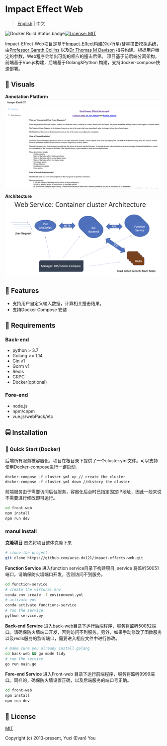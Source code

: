 # Impact Effect Web

> [English](./doc/README_En.md) | 中文

![Docker Build Status badge](https://img.shields.io/badge/docker%20build-passing-brightgreen)[![License: MIT](https://img.shields.io/badge/License-MIT-yellow.svg)](https://opensource.org/licenses/MIT) 

Impact-Effect-Web项目是基于[Impact-Effect](https://github.com/acse-dx121/impact-effects)构建的小行星/彗星撞击模拟系统，由[Professor Gareth Collins](http://www.imperial.ac.uk/people/g.collins) 以及[Dr Thomas M Davison](https://www.imperial.ac.uk/people/thomas.davison) 指导构建。根据用户给定的参数，Web程序会给出可能的相应的撞击后果。
项目基于前后端分离架构，前端基于Vue.js构建，后端基于Golang&Python 构建，支持docker-compose快速部署。

## :crystal_ball: Visuals

**Annotation Platform**
![fore-end-show](doc/img/fore-end-show.png)

**Architecture**
![webArch](doc/img/webArch.png)

## 🍞 Features

- 支持用户自定义输入数据，计算相关撞击结果。
- 支持Docker Compose 安装

## 🍕 Requirements

### Back-end

- python > 3.7
- Golang >= 1.14
- Gin v1
- Gorm v1
- Redis
- GRPC
- Docker(optional)

### Fore-end

- node.js
- npm/cnpm
- vue.js/webPack/etc

## 🚍 Installation

### 🚀 Quick Start (Docker)

后端所有服务被容器化，项目在根目录下提供了一个cluster.yml文件。可以支持使用Docker-compose进行一键启动.

```shell
docker-compose -f cluster.yml up // create the cluster
docker-compose -f cluster.yml down //distory the cluster
```

前端服务由于需要访问后台服务，容器化后台时已指定固定IP地址，因此一般来说不需要进行修改即可运行。

```bash
cd front-web
npm install
npm run dev
```

### manul install

**克隆项目** 首先将项目整体克隆下来

```bash
# clone the project
git clone https://github.com/acse-dx121/impact-effects-web.git
```

**Function Service** 进入function service目录下构建项目, service 将监听50051端口。请确保防火墙端口开发，否则访问不到服务。

```bash
cd function-service
# create the virtural env
conda env create -f environment.yml
# activate env
conda activate functions-service
# run the service
python service.py


```

**Back-end Service** 进入back-web目录下运行后端程序，服务将监听50052端口。请确保防火墙端口开发，否则访问不到服务。另外，如果手动修改了函数服务以及redis服务的监听端口，需要进入相应文件中进行修改。

```bash
# make sure you already install golang
cd back-web && go mode tidy 
# run the service
go run main.go
```

**Fore-end Service** 进入Front-web 目录下运行前端程序，服务将监听9999端口。同样的，确保防火墙设置正确，以及后端服务的端口号正确。

```bash
cd front-web
npm install
npm run dev
```

## 🚩  License

[MIT](https://opensource.org/licenses/MIT)

Copyright (c) 2013-present, Yuxi (Evan) You


